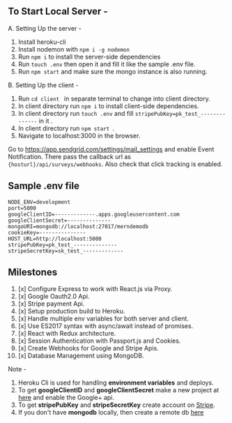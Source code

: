## To Start Local Server - 
 A. Setting Up the server - 
 
  1. Install heroku-cli
  2. Install nodemon with `npm i -g nodemon`
  3. Run `npm i` to install the server-side dependencies
  4. Run `touch .env` then open it and fill it like the sample .env file.
  5. Run `npm start` and make sure the mongo instance is also running.
     
 B. Setting Up the client - 
 
  1. Run `cd client ` in separate terminal to change into client directory.
  2. In client directory run `npm i` to install client-side dependencies.
  3. In client directory run `touch .env` and fill `stripePubKey=pk_test_--------------` in it .
  4. In client directory run `npm start `.
  5. Navigate to localhost:3000 in the browser.


  Go to https://app.sendgrid.com/settings/mail_settings and enable Event Notification. There pass the callback url as `{hosturl}/api/surveys/webhooks`. Also check that click tracking is enabled.
 
## Sample .env file
```
NODE_ENV=development
port=5000
googleClientID=-------------.apps.googleusercontent.com
googleClientSecret=--------------
mongoURI=mongodb://localhost:27017/merndemodb
cookieKey=---------------
HOST_URL=http://localhost:5000
stripePubKey=pk_test_--------------
stripeSecretKey=sk_test_-------------
```

## Milestones 
 1. [x] Configure Express to work with React.js via Proxy.
 2. [x] Google Oauth2.0 Api.
 3. [x] Stripe payment Api.
 4. [x] Setup production build to Heroku.
 5. [x] Handle multiple env variables for both server and client.
 6. [x] Use ES2017 syntax with async/await instead of promises.
 7. [x] React with Redux architecture.
 8. [x] Session Authentication with Passport.js and Cookies.
 9. [x] Create Webhooks for Google and Stripe Apis.
 10. [x] Database Management using MongoDB.

Note - 
1. Heroku Cli is used for handling **environment variables** and deploys.
2. To get **googleClientID** and **googleClientSecret** make a new project at [here](https://console.developers.google.com) and enable the Google+ api.
3. To get **stripePubKey** and **stripeSecretKey** create account on [Stripe](http://stripe.com/).
4. If you don't have **mongodb** locally, then create a remote db [here](https://mlab.com/home)
